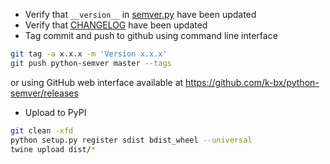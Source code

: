 * Verify that `__version__` in [semver.py](https://github.com/k-bx/python-semver/blob/master/semver.py) have been updated
* Verify that [CHANGELOG](https://github.com/k-bx/python-semver/blob/master/CHANGELOG) have been updated
* Tag commit and push to github using command line interface
```bash
git tag -a x.x.x -m 'Version x.x.x'
git push python-semver master --tags
```
or using GitHub web interface available at https://github.com/k-bx/python-semver/releases

* Upload to PyPI

```bash
git clean -xfd
python setup.py register sdist bdist_wheel --universal
twine upload dist/*
```

